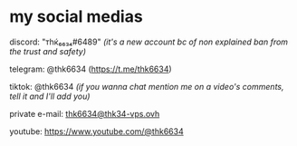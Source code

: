 # my social medias
discord: "тһќ₆₆₃₄#6489" *(it's a new account bc of non explained ban from the trust and safety)*  
  
telegram: @thk6634 (https://t.me/thk6634)  
  
tiktok: @thk6634 *(if you wanna chat mention me on a video's comments, tell it and I'll add you)*  
  
private e-mail: thk6634@thk34-vps.ovh  
  
youtube: https://www.youtube.com/@thk6634
